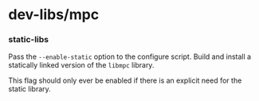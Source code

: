 # dev-libs/mpc

### static-libs
Pass the `--enable-static` option to the configure script. Build and install a statically linked version of the `libmpc` library.

This flag should only ever be enabled if there is an explicit need for the static library.
